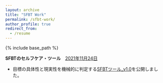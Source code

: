 ```yaml
---
layout: archive
title: "SFBT Work"
permalink: /sfbt-work/
author_profile: true
redirect_from:
  - /resume
---
```


{% include base_path %}


**SFBTのセルフケア・ツール**　<u>2021年11月24日</u>  
- 目標の具体性と現実性を機械的に判定する<a href="https://streamlit-goalcls-sudz64bhwa-an.a.run.app" target="_blank" rel="noopener noreferrer">SFBTツール_v1.0</a>を公開しました。  

